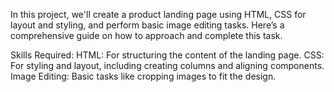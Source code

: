 In this project, we'll create a product landing page using HTML, CSS for layout and styling, and perform basic image editing tasks. Here’s a comprehensive guide on how to approach and complete this task.

Skills Required:
HTML: For structuring the content of the landing page.
CSS: For styling and layout, including creating columns and aligning components.
Image Editing: Basic tasks like cropping images to fit the design.
